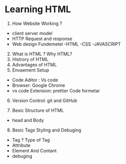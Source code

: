 # Learning  HTML 
1. How Website Working ?
- client server model
- HTTP Request and response
- Web design Fundemetel -HTML -CSS -JAVASCRIPT
 
 2. What is HTML ? Why HTML?
 3. Histrory of HTML 
 4. Advantages of HTML 
 5. Envaement Setup
 - Code Aditor : Vs code
 - Browser: Google Chrome 
 - vs code Extension: prettier Code formetar
 6. Version Control: git and GitHub

 7. Besic Structure of HTML
  - head and Body 
 

 8.  Besic Tags Styling and Debuging
 - Tag ? Type of Tag  
 - Attribute
 - Element And Contant
 - debuging